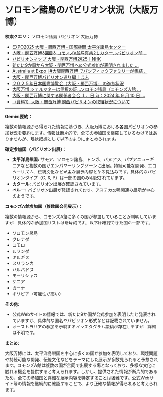 # ソロモン諸島のパビリオン状況（大阪万博）

**検索クエリ：** ソロモン諸島 パビリオン 大阪万博

- [EXPO2025 大阪・関西万博 - 国際機関 太平洋諸島センター](https://pic.or.jp/featured_word/10255/)
- [大阪・関西万博3回目3 コモンズa館写真集2とカタールパビリオン前 ...](https://ameblo.jp/bomuu/entry-12895014892.html)
- [パビリオンマップ 大阪・関西万博2025｜NHK](https://www3.nhk.or.jp/news/special/osaka_expo/pavilion/)
- [新たに9か国から大阪・関西万博への公式参加が表明されました ...](https://www.expo2025.or.jp/news/news-20220531-01/)
- [Australia at Expo | #大阪関西万博 でパシフィックファミリーが集結 ...](https://www.instagram.com/p/DLBl9BHzbct/)
- [大阪・関西万博パビリオン巡り編｜ほふ](https://note.com/matugeya/n/nedf39f8182d6)
- [２０２５年日本国際博覧会（大阪・関西万博） の進捗状況](https://www.cas.go.jp/jp/seisaku/expo_suisin_honbu/kankei_renraku/dai5/siryou1.pdf)
- [大阪万博:シェルマネーは信頼の証…ソロモン諸島（コモンズＡ館 ...](https://www.yomiuri.co.jp/expo2025/now/20250523-OYO1T50009/)
- [大阪・関西万博に関する関係者会合 １．日 時：2024 年 9 月 10 日 ...](https://www.cas.go.jp/jp/seisaku/osaka_kansai_banpaku/pdf/r60910_siryou1.pdf)
- [（資料1）大阪・関西万博 関西パビリオンの取組状況について](https://www.kouiki-kansai.jp/material/files/group/3/1-170shiryo1.pdf)


---

**Gemini要約：**

複数の情報源から得られた情報に基づき、大阪万博における各国パビリオンの参加状況を要約します。情報は断片的で、全ての参加国を網羅しているわけではありませんが、現状把握として以下のようにまとめられます。


**確定参加国（パビリオン出展）：**

* **太平洋島嶼国:**  サモア、ソロモン諸島、トンガ、バヌアツ、パプアニューギニアなど複数の国がエンパワーリングゾーンに出展。持続可能な開発、エコツーリズム、伝統文化などが主な展示内容となる見込みです。具体的なパビリオンタイプ（C, S, P）は一部の国のみ明記されています。
* **カタール:** パビリオン出展が確認されています。
* **ペルー:** パビリオン出展が確認されており、アステカ文明関連の展示が中心のようです。


**コモンズA館参加国（複数国合同展示）：**

複数の情報源から、コモンズA館に多くの国が参加していることが判明していますが、具体的な参加国リストは断片的です。以下は確認できた国の一部です。

* ソロモン諸島
* グレナダ
* コモロ
* ルワンダ
* キルギス
* スリランカ
* バルバドス
* モーリシャス
* ケニア
* ガーナ
* ボリビア（可能性が高い）


**その他:**

* 公式Webサイトの情報では、新たに9か国が公式参加を表明したと発表されていますが、具体的な国名やパビリオン形式などは記載されていません。
* オーストラリアの参加を示唆するインスタグラム投稿が存在しますが、詳細は不明です。


**まとめ:**

大阪万博には、太平洋島嶼国を中心に多くの国が参加を表明しており、環境問題や持続可能な開発、伝統文化などをテーマにした展示が多数見られると予想されます。コモンズA館は複数の国が合同で出展する場となっており、多様な文化に触れる機会を提供すると考えられます。しかし、提供された情報が断片的であるため、全ての参加国と詳細な展示内容を特定することは困難です。公式Webサイト等の情報を継続的に確認することで、より正確な情報が得られると考えられます。

